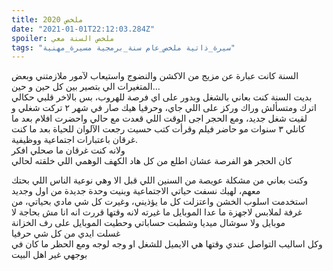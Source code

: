 ```yaml
---
title: ملخص 2020 
date: "2021-01-01T22:12:03.284Z"
spoiler: ملخص السنة معي
tags: "سيرة_ذاتية ملخص_عام سنة_برمجية مسيرة_مهنية"
---
```


السنة كانت عبارة عن مزيج من الاكشن والنضوج واستيعاب لآمور ملازمتني وبعض المتغيرات الي بتصير بين كل حين و حين...<br/>
بديت السنة كنت بعاني بالشغل وبدور على اي فرصة للهروب، بس بالاخر قلبي حكالي اترك ومتسألش وراك وركز على اللي جاي، وحرفيا هيك صار في شهر ٢ تركت شغلي و لقيت شغل جديد، ومع الحجر اجى الوقت  اللي قعدت مع حالي واحضرت افلام بعد ما كانلي ٣ سنوات مو حاضر فيلم وقرأت كتب حسيت رجعت الآلوان للحياة بعد ما كنت غرقان باعتبارات اجتماعية ووظيفية.<br/>
ولانه كنت غرقان ما صحلي افكر <br/>
كان الحجر هو الفرصة عشان اطلع من كل هاد الكهف الوهمي اللي خلقته لحالي<br/>


وكنت بعاني من مشكلة عويصة من السنين اللي قبل الا وهي نوعية الناس اللي بحتك معهم، لهيك نسفت حياتي الاجتماعية وبنيت وحدة جديدة من اول وجديد<br/>
استخدمت اسلوب الخشن واعتزلت كل ما يؤذيني، وغيرت كل شي مادي بحياتي، من غرفة لملابس لاجهزة ما عدا الموبايل ما غيرته لانه وقتها قررت انه انا مش بحاجة لا موبايل ولا سوشال ميديا وشطبت حساباتي وحطيت الموبايل على رف الخزانة<br/>
غسلت ايدي من كل شي حرفيا<br/>
وكل اساليب التواصل عندي وقتها هي الايميل للشغل او وجه لوجه ومع الحظر ما كان في بوجهي غير اهل البيت